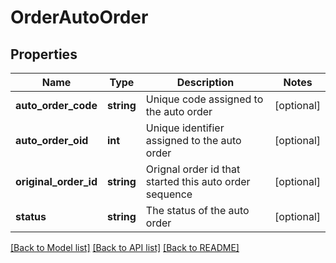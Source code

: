# OrderAutoOrder

## Properties
Name | Type | Description | Notes
------------ | ------------- | ------------- | -------------
**auto_order_code** | **string** | Unique code assigned to the auto order | [optional] 
**auto_order_oid** | **int** | Unique identifier assigned to the auto order | [optional] 
**original_order_id** | **string** | Orignal order id that started this auto order sequence | [optional] 
**status** | **string** | The status of the auto order | [optional] 

[[Back to Model list]](../README.md#documentation-for-models) [[Back to API list]](../README.md#documentation-for-api-endpoints) [[Back to README]](../README.md)


